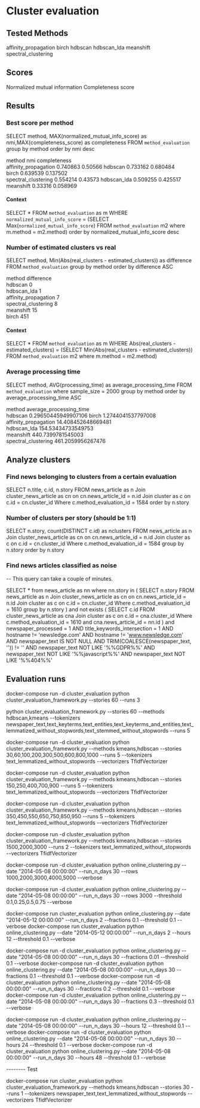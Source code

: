 # Cluster evaluation

## Tested Methods

affinity_propagation
birch
hdbscan
hdbscan_lda
meanshift
spectral_clustering

## Scores

Normalized mutual information
Completeness score

## Results

### Best score per method

SELECT method, MAX(normalized_mutual_info_score) as nmi,MAX(completeness_score) as completeness FROM `method_evaluation` group by method order by nmi desc

method	nmi   	completeness	
affinity_propagation	0.740863	0.50566	
hdbscan	                0.733162	0.680484	
birch	                0.639539	0.137502	
spectral_clustering	    0.554214	0.43573	
hdbscan_lda	            0.509255	0.425517	
meanshift	            0.33316 	0.058969

#### Context 

SELECT * FROM `method_evaluation` as m WHERE `normalized_mutual_info_score` = (SELECT Max(`normalized_mutual_info_score`) FROM `method_evaluation` m2 where m.method = m2.method) order by normalized_mutual_info_score desc

### Number of estimated clusters vs real

SELECT method, Min(Abs(real_clusters - estimated_clusters)) as difference FROM `method_evaluation` group by method order by difference ASC


method	difference   	
hdbscan	                0	
hdbscan_lda	            1	
affinity_propagation	7	
spectral_clustering	    8	
meanshift	            15	
birch	                451	

#### Context

SELECT * FROM `method_evaluation` as m WHERE Abs(real_clusters - estimated_clusters) = (SELECT Min(Abs(real_clusters - estimated_clusters)) FROM `method_evaluation` m2 where m.method = m2.method)

### Average processing time 

SELECT method, AVG(processing_time) as average_processing_time FROM `method_evaluation` where sample_size = 2000 group by method order by average_processing_time ASC


method	average_processing_time   	
hdbscan	0.29650445949907106	
birch	1.2744041537797008	
affinity_propagation	14.408452648669481	
hdbscan_lda	154.53434733549753	
meanshift	440.7399781545003	
spectral_clustering	461.2059956267476	

## Analyze clusters

### Find news belonging to clusters from a certain evaluation

SELECT n.title, c.id, n.story FROM news_article as n
Join cluster_news_article as cn on cn.news_article_id = n.id
Join cluster as c on c.id = cn.cluster_id
Where c.method_evaluation_id = 1584
order by n.story

### Number of clusters per story (should be 1:1)
SELECT n.story, count(DISTINCT c.id) as nclusters FROM news_article as n
Join cluster_news_article as cn on cn.news_article_id = n.id
Join cluster as c on c.id = cn.cluster_id
Where c.method_evaluation_id = 1584
group by n.story
order by n.story

### Find news articles classified as noise

-- This query can take a couple of minutes.

SELECT * from news_article as nn where nn.story in (
	SELECT n.story FROM news_article as n
	Join cluster_news_article as cn on cn.news_article_id = n.id
	Join cluster as c on c.id = cn.cluster_id
	Where c.method_evaluation_id = 1610 
	group by n.story )
and not exists (
	SELECT c.id FROM cluster_news_article as cna
	Join cluster as c on c.id = cna.cluster_id
	Where c.method_evaluation_id = 1610 and cna.news_article_id = nn.id
)
and newspaper_processed = 1
AND title_keywords_intersection = 1
AND hostname != 'newsledge.com'
AND hostname != 'www.newsledge.com'
AND newspaper_text IS NOT NULL
AND TRIM(COALESCE(newspaper_text, '')) != ''
AND newspaper_text NOT LIKE '%%GDPR%%'
AND newspaper_text NOT LIKE '%%javascript%%'
AND newspaper_text NOT LIKE '%%404%%'
     
## Evaluation runs

docker-compose run -d cluster_evaluation python cluster_evaluation_framework.py --stories 60 --runs 3

python cluster_evaluation_framework.py --stories 60 --methods hdbscan,kmeans --tokenizers newspaper_text,text_keyterms,text_entities,text_keyterms_and_entities,text_lemmatized_without_stopwords,text_stemmed_without_stopwords --runs 5

docker-compose run -d  cluster_evaluation python cluster_evaluation_framework.py --methods kmeans,hdbscan  --stories 30,60,100,200,300,500,600,800,1000 --runs 5 --tokenizers text_lemmatized_without_stopwords --vectorizers TfidfVectorizer

docker-compose run -d  cluster_evaluation python cluster_evaluation_framework.py --methods kmeans,hdbscan  --stories 150,250,400,700,900 --runs 5 --tokenizers text_lemmatized_without_stopwords --vectorizers TfidfVectorizer

docker-compose run -d  cluster_evaluation python cluster_evaluation_framework.py --methods kmeans,hdbscan  --stories 350,450,550,650,750,850,950 --runs 5 --tokenizers text_lemmatized_without_stopwords --vectorizers TfidfVectorizer


docker-compose run -d  cluster_evaluation python cluster_evaluation_framework.py --methods kmeans,hdbscan  --stories 1500,2000,3000 --runs 2 --tokenizers text_lemmatized_without_stopwords --vectorizers TfidfVectorizer


docker-compose run -d cluster_evaluation python online_clustering.py --date "2014-05-08 00:00:00" --run_n_days 30 --rows 1000,2000,3000,4000,5000 --verbose

docker-compose run -d cluster_evaluation python online_clustering.py --date "2014-05-08 00:00:00" --run_n_days 30 --rows 3000 --threshold 0.1,0.25,0.5,0.75 --verbose



docker-compose run cluster_evaluation python online_clustering.py --date "2014-05-12 00:00:00" --run_n_days 2 --fractions 0.1 --threshold 0.1 --verbose
docker-compose run cluster_evaluation python online_clustering.py --date "2014-05-12 00:00:00" --run_n_days 2 --hours 12 --threshold 0.1 --verbose


docker-compose run -d cluster_evaluation python online_clustering.py --date "2014-05-08 00:00:00" --run_n_days 30 --fractions 0.01 --threshold 0.1 --verbose
docker-compose run -d cluster_evaluation python online_clustering.py --date "2014-05-08 00:00:00" --run_n_days 30 --fractions 0.1 --threshold 0.1 --verbose
docker-compose run -d cluster_evaluation python online_clustering.py --date "2014-05-08 00:00:00" --run_n_days 30 --fractions 0.2 --threshold 0.1 --verbose
docker-compose run -d cluster_evaluation python online_clustering.py --date "2014-05-08 00:00:00" --run_n_days 30 --fractions 0.3 --threshold 0.1 --verbose


docker-compose run -d cluster_evaluation python online_clustering.py --date "2014-05-08 00:00:00" --run_n_days 30 --hours 12 --threshold 0.1 --verbose
docker-compose run -d cluster_evaluation python online_clustering.py --date "2014-05-08 00:00:00" --run_n_days 30 --hours 24 --threshold 0.1 --verbose
docker-compose run -d cluster_evaluation python online_clustering.py --date "2014-05-08 00:00:00" --run_n_days 30 --hours 48 --threshold 0.1 --verbose


-------- Test

docker-compose run cluster_evaluation python cluster_evaluation_framework.py --methods kmeans,hdbscan  --stories 30 --runs 1 --tokenizers newspaper_text,text_lemmatized_without_stopwords --vectorizers TfidfVectorizer